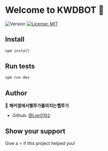 # Welcome to KWDBOT 👋
![Version](https://img.shields.io/badge/version-v.0.4-blue.svg?cacheSeconds=2592000)
[![License: MIT](https://img.shields.io/badge/License-MIT-yellow.svg)](#)

## Install

```sh
npm install
```

## Run tests

```sh
npm run dev
```

## Author

👤 **해커옆에서벨루가를외치는핼루가**

* Github: [@Lier0102](https://github.com/Lier0102)

## Show your support

Give a ⭐️ if this project helped you!